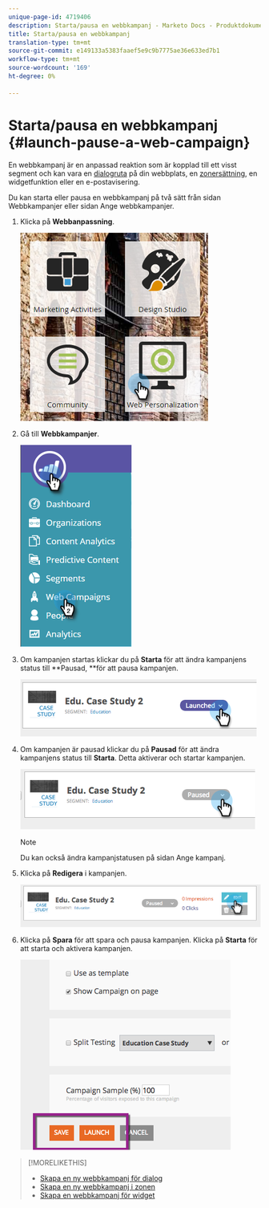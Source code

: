 ```yaml
---
unique-page-id: 4719406
description: Starta/pausa en webbkampanj - Marketo Docs - Produktdokumentation
title: Starta/pausa en webbkampanj
translation-type: tm+mt
source-git-commit: e149133a5383faaef5e9c9b7775ae36e633ed7b1
workflow-type: tm+mt
source-wordcount: '169'
ht-degree: 0%

---
```



# Starta/pausa en webbkampanj {#launch-pause-a-web-campaign}

En webbkampanj är en anpassad reaktion som är kopplad till ett visst segment och kan vara en [dialogruta](create-a-new-dialog-web-campaign.md) på din webbplats, en [zonersättning](create-a-new-in-zone-web-campaign.md), en widgetfunktion eller en e-postavisering.

Du kan starta eller pausa en webbkampanj på två sätt från sidan Webbkampanjer eller sidan Ange webbkampanjer.

1. Klicka på **Webbanpassning**.

   ![](assets/one-1.png)

1. Gå till **Webbkampanjer**.

   ![](assets/two-1.png)

1. Om kampanjen startas klickar du på **Starta** för att ändra kampanjens status till **Pausad, **för att pausa kampanjen.

   ![](assets/image2014-11-26-17-3a26-3a38.png)

1. Om kampanjen är pausad klickar du på **Pausad** för att ändra kampanjens status till **Starta**. Detta aktiverar och startar kampanjen.

   ![](assets/image2014-11-26-17-3a28-3a59.png)

   >[!NOTE]
   >
   >Du kan också ändra kampanjstatusen på sidan Ange kampanj.

1. Klicka på **Redigera** i kampanjen.

   ![](assets/image2014-11-26-17-3a31-3a37.png)

1. Klicka på **Spara** för att spara och pausa kampanjen. Klicka på **Starta** för att starta och aktivera kampanjen.

   ![](assets/image2014-11-26-17-3a32-3a48.png)

>[!MORELIKETHIS]
>
>* [Skapa en ny webbkampanj för dialog](create-a-new-dialog-web-campaign.md)
>* [Skapa en ny webbkampanj i zonen](create-a-new-in-zone-web-campaign.md)
>* [Skapa en webbkampanj för widget](create-a-new-widget-web-campaign.md)

>



